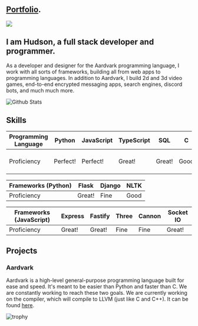 ## [Portfolio](https://hgouge.replit.app).

![](https://komarev.com/ghpvc/?username=hg0428&color=green&base=232)
## I am Hudson, a full stack developer and programmer.
As a developer and designer for the Aardvark programming language, I work with all sorts of frameworks, building all from web apps to programming languages.
In addition to Aardvark, I build 2d and 3d video games, end-to-end encrypted messaging apps, search engines, discord bots, and much much more.


![Github Stats](https://github-readme-stats.vercel.app/api?username=hg0428&count_private=true&theme=dracula&show_icons=true&include_all_commits=true)



## Skills
| Programming Language | Python     | JavaScript | TypeScript | SQL        | C          | C++        | Rust       |
| -------------------- | ---------- | ---------- | ---------- | ---------- | ---------- | ---------- | ---------- |
| Proficiency          | Perfect!   | Perfect!   | Great!     | Great!     | Good       | Fine       | Learning in Progress |


| Frameworks (Python) | Flask  | Django | NLTK   |
| ------------------- | ------ | ------ | ------ |
| Proficiency         | Great! | Fine   | Good   |


| Frameworks (JavaScript) | Express   | Fastify   | Three     | Cannon    | Socket IO |
| ----------------------- | --------- | --------- | --------- | --------- | --------- |
| Proficiency             | Great!    | Great!    | Fine      | Fine      | Great!    |


## Projects
### Aardvark
Aardvark is a high-level general-purpose programming language built for ease and speed. It's meant to be easier than Python and faster than C. We are constantly working to reach these two goals. We are currently working on the compiler, which will compile to LLVM (just like C and C++). It can be found [here](https://github.com/Aardvark-team/Aardvark).






![trophy](https://github-profile-trophy.vercel.app/?username=hg0428&theme=onedark?trophy=-?,-B)
